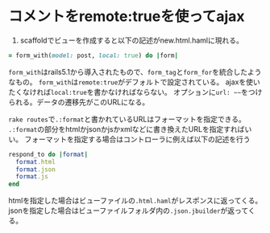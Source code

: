 # コメントをremote:trueを使ってajax

1. scaffoldでビューを作成すると以下の記述がnew.html.hamlに現れる。
```ruby
= form_with(model: post, local: true) do |form|
```

```form_with```はrails5.1から導入されたもので、```form_tag```と```form_for```を統合したようなもの。
```form_with```は```remote:true```がデフォルトで設定されている。
ajaxを使いたくなければ```local:true```を書かなければならない。
オプションに```url: ~~```をつけられる。データの遷移先がこのURLになる。

```rake routes```で```.:format```と書かれているURLはフォーマットを指定できる。
```.:format```の部分をhtmlかjsonかjsかxmlなどに書き換えたURLを指定すればいい。
フォーマットを指定する場合はコントローラに例えば以下の記述を行う

```ruby
respond_to do |format|
  format.html
  format.json
  format.js
end
```

htmlを指定した場合はビューファイルの```.html.haml```がレスポンスに返ってくる。
jsonを指定した場合はビューファイルフォルダ内の```.json.jbuilder```が返ってくる。

